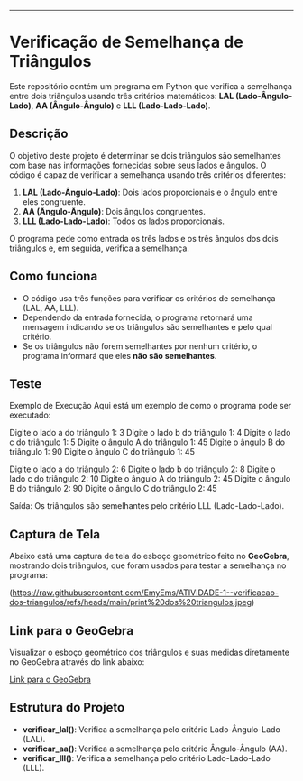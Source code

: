 
---

# Verificação de Semelhança de Triângulos

Este repositório contém um programa em Python que verifica a semelhança entre dois triângulos usando três critérios matemáticos: **LAL (Lado-Ângulo-Lado)**, **AA (Ângulo-Ângulo)** e **LLL (Lado-Lado-Lado)**.

## Descrição

O objetivo deste projeto é determinar se dois triângulos são semelhantes com base nas informações fornecidas sobre seus lados e ângulos. O código é capaz de verificar a semelhança usando três critérios diferentes:

1. **LAL (Lado-Ângulo-Lado)**: Dois lados proporcionais e o ângulo entre eles congruente.
2. **AA (Ângulo-Ângulo)**: Dois ângulos congruentes.
3. **LLL (Lado-Lado-Lado)**: Todos os lados proporcionais.

O programa pede como entrada os três lados e os três ângulos dos dois triângulos e, em seguida, verifica a semelhança.

## Como funciona

- O código usa três funções para verificar os critérios de semelhança (LAL, AA, LLL).
- Dependendo da entrada fornecida, o programa retornará uma mensagem indicando se os triângulos são semelhantes e pelo qual critério.
- Se os triângulos não forem semelhantes por nenhum critério, o programa informará que eles **não são semelhantes**.

## Teste
Exemplo de Execução
Aqui está um exemplo de como o programa pode ser executado:


Digite o lado a do triângulo 1: 3
Digite o lado b do triângulo 1: 4
Digite o lado c do triângulo 1: 5
Digite o ângulo A do triângulo 1: 45
Digite o ângulo B do triângulo 1: 90
Digite o ângulo C do triângulo 1: 45

Digite o lado a do triângulo 2: 6
Digite o lado b do triângulo 2: 8
Digite o lado c do triângulo 2: 10
Digite o ângulo A do triângulo 2: 45
Digite o ângulo B do triângulo 2: 90
Digite o ângulo C do triângulo 2: 45

Saída: Os triângulos são semelhantes pelo critério LLL (Lado-Lado-Lado).

## Captura de Tela

Abaixo está uma captura de tela do esboço geométrico feito no **GeoGebra**, mostrando dois triângulos, que foram usados para testar a semelhança no programa:

(https://raw.githubusercontent.com/EmyEms/ATIVIDADE-1--verificacao-dos-triangulos/refs/heads/main/print%20dos%20triangulos.jpeg)

## Link para o GeoGebra

Visualizar o esboço geométrico dos triângulos e suas medidas diretamente no GeoGebra através do link abaixo:

[Link para o GeoGebra](https://www.geogebra.org/calculator/wfxkqmfe)

## Estrutura do Projeto

- **verificar_lal()**: Verifica a semelhança pelo critério Lado-Ângulo-Lado (LAL).
- **verificar_aa()**: Verifica a semelhança pelo critério Ângulo-Ângulo (AA).
- **verificar_lll()**: Verifica a semelhança pelo critério Lado-Lado-Lado (LLL).



   


